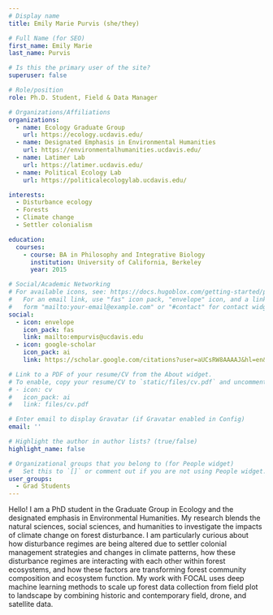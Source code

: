 ```yaml
---
# Display name
title: Emily Marie Purvis (she/they)

# Full Name (for SEO)
first_name: Emily Marie
last_name: Purvis

# Is this the primary user of the site?
superuser: false

# Role/position
role: Ph.D. Student, Field & Data Manager

# Organizations/Affiliations
organizations:
  - name: Ecology Graduate Group
    url: https://ecology.ucdavis.edu/
  - name: Designated Emphasis in Environmental Humanities
    url: https://environmentalhumanities.ucdavis.edu/
  - name: Latimer Lab
    url: https://latimer.ucdavis.edu/
  - name: Political Ecology Lab
    url: https://politicalecologylab.ucdavis.edu/

interests:
  - Disturbance ecology
  - Forests
  - Climate change
  - Settler colonialism

education:
  courses:
    - course: BA in Philosophy and Integrative Biology
      institution: University of California, Berkeley
      year: 2015

# Social/Academic Networking
# For available icons, see: https://docs.hugoblox.com/getting-started/page-builder/#icons
#   For an email link, use "fas" icon pack, "envelope" icon, and a link in the
#   form "mailto:your-email@example.com" or "#contact" for contact widget.
social:
  - icon: envelope
    icon_pack: fas
    link: mailto:empurvis@ucdavis.edu
  - icon: google-scholar
    icon_pack: ai
    link: https://scholar.google.com/citations?user=aUCsRW8AAAAJ&hl=en&oi=sra

# Link to a PDF of your resume/CV from the About widget.
# To enable, copy your resume/CV to `static/files/cv.pdf` and uncomment the lines below.
# - icon: cv
#   icon_pack: ai
#   link: files/cv.pdf

# Enter email to display Gravatar (if Gravatar enabled in Config)
email: ''

# Highlight the author in author lists? (true/false)
highlight_name: false

# Organizational groups that you belong to (for People widget)
#   Set this to `[]` or comment out if you are not using People widget.
user_groups:
  - Grad Students
---
```


Hello! I am a PhD student in the Graduate Group in Ecology and the designated emphasis in Environmental Humanities. My research blends the natural sciences, social sciences, and humanities to investigate the impacts of climate change on forest disturbance. I am particularly curious about how disturbance regimes are being altered due to settler colonial management strategies and changes in climate patterns, how these disturbance regimes are interacting with each other within forest ecosystems, and how these factors are transforming forest community composition and ecosystem function. My work with FOCAL uses deep machine learning methods to scale up forest data collection from field plot to landscape by combining historic and contemporary field, drone, and satellite data.
